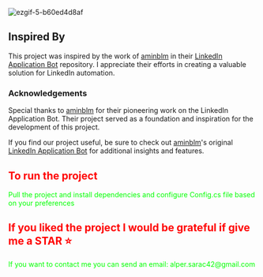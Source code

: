 
![ezgif-5-b60ed4d8af](https://github.com/alpersarac/LinkedinJobApplicationAutomationConsole/assets/50145163/94b1484d-c2a3-4126-a318-73af5fdde277)

## Inspired By

This project was inspired by the work of [aminblm](https://github.com/aminblm) in their [LinkedIn Application Bot](https://github.com/aminblm/linkedin-application-bot) repository. I appreciate their efforts in creating a valuable solution for LinkedIn automation.

### Acknowledgements

Special thanks to [aminblm](https://github.com/aminblm) for their pioneering work on the LinkedIn Application Bot. Their project served as a foundation and inspiration for the development of this project.

If you find our project useful, be sure to check out [aminblm](https://github.com/aminblm)'s original [LinkedIn Application Bot](https://github.com/aminblm/linkedin-application-bot) for additional insights and features.



<h2 style="color: #FF0000;">To run the project</h2>
<p style="color: #00FF00;">Pull the project and install dependencies and configure Config.cs file based on your preferences</p>
<h2 style="color: #FF0000;">If you liked the project I would be grateful if give me a STAR ⭐</h2>

<p style="color: #00FF00;">If you want to contact me you can send an email: alper.sarac42@gmail.com</p>
